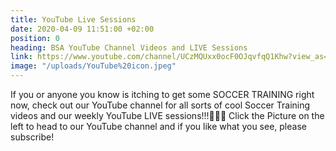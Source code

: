 ```yaml
---
title: YouTube Live Sessions
date: 2020-04-09 11:51:00 +02:00
position: 0
heading: BSA YouTube Channel Videos and LIVE Sessions
link: https://www.youtube.com/channel/UCzMQUxx0ocF0OJqvfqQ1Khw?view_as=subscriber
image: "/uploads/YouTube%20icon.jpeg"
---
```


If you or anyone you know is itching to get some SOCCER TRAINING right now, check out our YouTube channel for all sorts of cool Soccer Training videos and our weekly YouTube LIVE sessions!!!💪💪💪 Click the Picture on the left to head to our YouTube channel and if you like what you see, please subscribe!